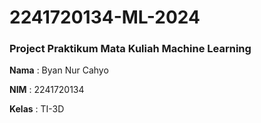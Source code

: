 # 2241720134-ML-2024
### Project Praktikum Mata Kuliah Machine Learning

**Nama** : Byan Nur Cahyo

**NIM** : 2241720134

**Kelas** : TI-3D
